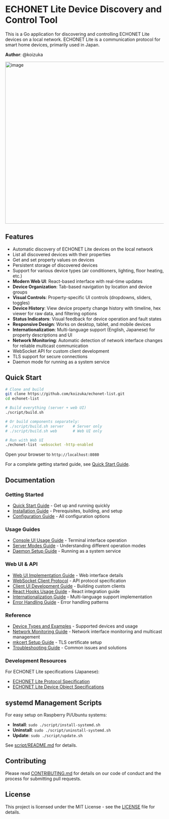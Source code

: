 # ECHONET Lite Device Discovery and Control Tool

This is a Go application for discovering and controlling ECHONET Lite devices on a local network. ECHONET Lite is a communication protocol for smart home devices, primarily used in Japan.

**Author**: @koizuka

<img width="1267" height="513" alt="image" src="https://github.com/user-attachments/assets/7b168aae-9501-47b0-a468-ff5ebaa275eb" />

## Features

- Automatic discovery of ECHONET Lite devices on the local network
- List all discovered devices with their properties
- Get and set property values on devices
- Persistent storage of discovered devices
- Support for various device types (air conditioners, lighting, floor heating, etc.)
- **Modern Web UI**: React-based interface with real-time updates
- **Device Organization**: Tab-based navigation by location and device groups
- **Visual Controls**: Property-specific UI controls (dropdowns, sliders, toggles)
- **Device History**: View device property change history with timeline, hex viewer for raw data, and filtering options
- **Status Indicators**: Visual feedback for device operation and fault states
- **Responsive Design**: Works on desktop, tablet, and mobile devices
- **Internationalization**: Multi-language support (English, Japanese) for property descriptions and UI
- **Network Monitoring**: Automatic detection of network interface changes for reliable multicast communication
- WebSocket API for custom client development
- TLS support for secure connections
- Daemon mode for running as a system service

## Quick Start

```bash
# Clone and build
git clone https://github.com/koizuka/echonet-list.git
cd echonet-list

# Build everything (server + web UI)
./script/build.sh

# Or build components separately:
# ./script/build.sh server    # Server only
# ./script/build.sh web       # Web UI only

# Run with Web UI
./echonet-list -websocket -http-enabled
```

Open your browser to `http://localhost:8080`

For a complete getting started guide, see [Quick Start Guide](docs/quick-start.md).

## Documentation

### Getting Started

- [Quick Start Guide](docs/quick-start.md) - Get up and running quickly
- [Installation Guide](docs/installation.md) - Prerequisites, building, and setup
- [Configuration Guide](docs/configuration.md) - All configuration options

### Usage Guides

- [Console UI Usage Guide](docs/console_ui_usage.md) - Terminal interface operation
- [Server Modes Guide](docs/server-modes.md) - Understanding different operation modes
- [Daemon Setup Guide](docs/daemon-setup.md) - Running as a system service

### Web UI & API

- [Web UI Implementation Guide](docs/web_ui_implementation_guide.md) - Web interface details
- [WebSocket Client Protocol](docs/websocket_client_protocol.md) - API protocol specification
- [Client UI Development Guide](docs/client_ui_development_guide.md) - Building custom clients
- [React Hooks Usage Guide](docs/react_hooks_usage_guide.md) - React integration guide
- [Internationalization Guide](docs/internationalization.md) - Multi-language support implementation
- [Error Handling Guide](docs/error_handling_guide.md) - Error handling patterns

### Reference

- [Device Types and Examples](docs/device_types.md) - Supported devices and usage
- [Network Monitoring Guide](docs/network-monitoring.md) - Network interface monitoring and multicast management
- [mkcert Setup Guide](docs/mkcert_setup_guide.md) - TLS certificate setup
- [Troubleshooting Guide](docs/troubleshooting.md) - Common issues and solutions

### Development Resources

For ECHONET Lite specifications (Japanese):

- [ECHONET Lite Protocol Specification](https://echonet.jp/spec_v114_lite/)
- [ECHONET Lite Device Object Specifications](https://echonet.jp/spec_object_rr2/)

## systemd Management Scripts

For easy setup on Raspberry Pi/Ubuntu systems:

- **Install**: `sudo ./script/install-systemd.sh`
- **Uninstall**: `sudo ./script/uninstall-systemd.sh`  
- **Update**: `sudo ./script/update.sh`

See [script/README.md](script/README.md) for details.

## Contributing

Please read [CONTRIBUTING.md](CONTRIBUTING.md) for details on our code of conduct and the process for submitting pull requests.

## License

This project is licensed under the MIT License - see the [LICENSE](LICENSE) file for details.
